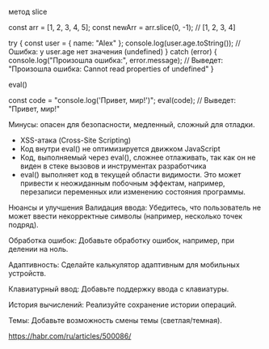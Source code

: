  метод slice

const arr = [1, 2, 3, 4, 5];
const newArr = arr.slice(0, -1); // [1, 2, 3, 4]


try {
  const user = { name: "Alex" };
  console.log(user.age.toString()); // Ошибка: у user.age нет значения (undefined)
} catch (error) {
  console.log("Произошла ошибка:", error.message); // Выведет: "Произошла ошибка: Cannot read properties of undefined"
}


 eval()

const code = "console.log('Привет, мир!')";
eval(code); // Выведет: "Привет, мир!"

Минусы: опасен для безопасности, медленный, сложный для отладки.
- XSS-атака (Cross-Site Scripting)
- Код внутри eval() не оптимизируется движком JavaScript 
- Код, выполняемый через eval(), сложнее отлаживать, так как он не виден в стеке вызовов и инструментах разработчика
- eval() выполняет код в текущей области видимости. Это может привести к неожиданным побочным эффектам, например, перезаписи переменных или изменению состояния программы.


 Нюансы и улучшения
Валидация ввода: Убедитесь, что пользователь не может ввести некорректные символы (например, несколько точек подряд).

Обработка ошибок: Добавьте обработку ошибок, например, при делении на ноль.

Адаптивность: Сделайте калькулятор адаптивным для мобильных устройств.

Клавиатурный ввод: Добавьте поддержку ввода с клавиатуры.

История вычислений: Реализуйте сохранение истории операций.

Темы: Добавьте возможность смены темы (светлая/темная).




https://habr.com/ru/articles/500086/